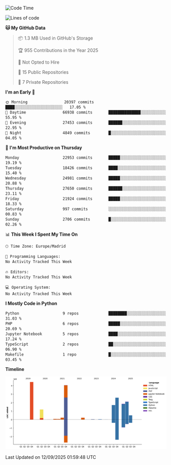 <!--START_SECTION:waka-->
![Code Time](http://img.shields.io/badge/Code%20Time-839%20hrs%2038%20mins-blue)

![Lines of code](https://img.shields.io/badge/From%20Hello%20World%20I%27ve%20Written-19.1%20million%20lines%20of%20code-blue)

**🐱 My GitHub Data** 

> 📦 1.3 MB Used in GitHub's Storage 
 > 
> 🏆 955 Contributions in the Year 2025
 > 
> 🚫 Not Opted to Hire
 > 
> 📜 15 Public Repositories 
 > 
> 🔑 7 Private Repositories 
 > 
**I'm an Early 🐤** 

```text
🌞 Morning                20397 commits       ████░░░░░░░░░░░░░░░░░░░░░   17.05 % 
🌆 Daytime                66938 commits       ██████████████░░░░░░░░░░░   55.95 % 
🌃 Evening                27453 commits       ██████░░░░░░░░░░░░░░░░░░░   22.95 % 
🌙 Night                  4849 commits        █░░░░░░░░░░░░░░░░░░░░░░░░   04.05 % 
```
📅 **I'm Most Productive on Thursday** 

```text
Monday                   22953 commits       █████░░░░░░░░░░░░░░░░░░░░   19.19 % 
Tuesday                  18426 commits       ████░░░░░░░░░░░░░░░░░░░░░   15.40 % 
Wednesday                24981 commits       █████░░░░░░░░░░░░░░░░░░░░   20.88 % 
Thursday                 27650 commits       ██████░░░░░░░░░░░░░░░░░░░   23.11 % 
Friday                   21924 commits       █████░░░░░░░░░░░░░░░░░░░░   18.33 % 
Saturday                 997 commits         ░░░░░░░░░░░░░░░░░░░░░░░░░   00.83 % 
Sunday                   2706 commits        █░░░░░░░░░░░░░░░░░░░░░░░░   02.26 % 
```


📊 **This Week I Spent My Time On** 

```text
🕑︎ Time Zone: Europe/Madrid

💬 Programming Languages: 
No Activity Tracked This Week

🔥 Editors: 
No Activity Tracked This Week

💻 Operating System: 
No Activity Tracked This Week
```

**I Mostly Code in Python** 

```text
Python                   9 repos             ████████░░░░░░░░░░░░░░░░░   31.03 % 
PHP                      6 repos             █████░░░░░░░░░░░░░░░░░░░░   20.69 % 
Jupyter Notebook         5 repos             ████░░░░░░░░░░░░░░░░░░░░░   17.24 % 
TypeScript               2 repos             ██░░░░░░░░░░░░░░░░░░░░░░░   06.90 % 
Makefile                 1 repo              █░░░░░░░░░░░░░░░░░░░░░░░░   03.45 % 
```



**Timeline**

![Lines of Code chart](https://raw.githubusercontent.com/danisoronellas/danisoronellas/main/assets/bar_graph.png)


 Last Updated on 12/09/2025 01:59:48 UTC
<!--END_SECTION:waka-->
